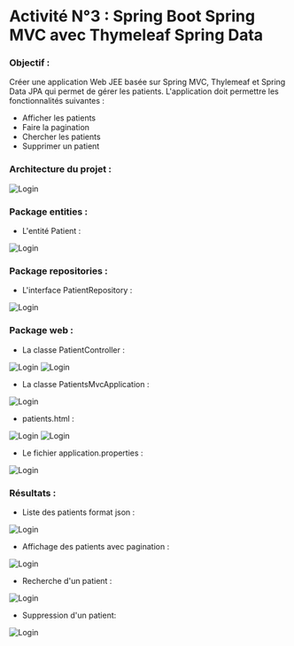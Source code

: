 # Activité N°3 : Spring Boot Spring MVC avec Thymeleaf Spring Data

### Objectif :

Créer une application Web JEE basée sur Spring MVC, Thylemeaf et Spring Data JPA qui permet de gérer les patients.
L'application doit permettre les fonctionnalités suivantes :
- Afficher les patients
- Faire la pagination
- Chercher les patients
- Supprimer un patient

### Architecture du projet :

![Login](https://github.com/HousnaAghzer/All-Ressources-/blob/master/87.png)

### Package entities :
- L'entité Patient :

![Login](https://github.com/HousnaAghzer/All-Ressources-/blob/master/88.png)

### Package repositories :
- L'interface PatientRepository :

![Login](https://github.com/HousnaAghzer/All-Ressources-/blob/master/89.png)

### Package web :
- La classe PatientController :

![Login](https://github.com/HousnaAghzer/All-Ressources-/blob/master/90.png)
![Login](https://github.com/HousnaAghzer/All-Ressources-/blob/master/91.png)

- La classe PatientsMvcApplication :

![Login](https://github.com/HousnaAghzer/All-Ressources-/blob/master/92.png)

- patients.html : 

![Login](https://github.com/HousnaAghzer/All-Ressources-/blob/master/93.png)
![Login](https://github.com/HousnaAghzer/All-Ressources-/blob/master/94.png)

- Le fichier application.properties :

![Login](https://github.com/HousnaAghzer/All-Ressources-/blob/master/95.png)

### Résultats :
- Liste des patients format json :

![Login](https://github.com/HousnaAghzer/All-Ressources-/blob/master/96.png)


- Affichage des patients avec pagination :

![Login](https://github.com/HousnaAghzer/All-Ressources-/blob/master/97.png)

- Recherche d'un patient :

![Login](https://github.com/HousnaAghzer/All-Ressources-/blob/master/98.png)

- Suppression d'un patient:

![Login](https://github.com/HousnaAghzer/All-Ressources-/blob/master/99.png)

